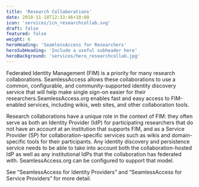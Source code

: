 ```yaml
---
title: 'Research Collaborations'
date: 2018-11-18T12:33:46+10:00
icon: 'services/icn_researchcollab.svg'
draft: false
featured: false
weight: 6
heroHeading: 'SeamlessAccess for Researchers'
heroSubHeading: 'Include a useful subheader here'
heroBackground: 'services/hero_researchcollab.jpg'
---
```


Federated Identity Management (FIM) is a priority for many research collaborations. SeamlessAccess allows these collaborations to use a common, configurable, and community-supported identity discovery service that will help make single sign-on easier for their researchers.SeamlessAccess.org enables fast and easy access to FIM-enabled services, including wikis, web sites, and other collaboration tools. 

Research collaborations have a unique role in the context of FIM: they often serve as both an Identity Provider (IdP) for participating researchers that do not have an account at an institution that supports FIM, and as a Service Provider (SP) for collaboration-specific services such as wikis and domain-specific tools for their participants. Any identity discovery and persistence service needs to be able to take into account both the collaboration-hosted IdP as well as any institutional IdPs that the collaboration has federated with. SeamlessAccess.org can be configured to support that model.

See “SeamlessAccess for Identity Providers” and “SeamlessAccess for Service Providers” for more detail.
